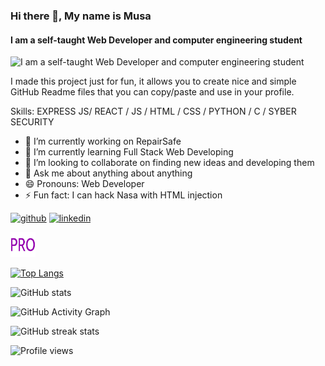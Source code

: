 ### Hi there 👋, My name is Musa
#### I am a self-taught Web Developer and computer engineering student
![I am a self-taught Web Developer and computer engineering student](https://images.theconversation.com/files/32113/original/zddchmvm-1380482556.jpg?ixlib=rb-1.1.0&q=45&auto=format&w=926&fit=clip)

I made this project just for fun, it allows you to create nice and simple GitHub Readme files that you can copy/paste and use in your profile.

Skills: EXPRESS JS/ REACT / JS / HTML / CSS / PYTHON / C / SYBER SECURITY

- 🔭 I’m currently working on RepairSafe 
- 🌱 I’m currently learning Full Stack Web Developing 
- 👯 I’m looking to collaborate on finding new ideas and developing them 
- 💬 Ask me about anything about anything 
- 😄 Pronouns: Web Developer 
- ⚡ Fun fact: I can hack Nasa with HTML injection 


[<img src='https://cdn.jsdelivr.net/npm/simple-icons@3.0.1/icons/github.svg' alt='github' height='40'>](https://github.com/musasahinkundakci)  [<img src='https://cdn.jsdelivr.net/npm/simple-icons@3.0.1/icons/linkedin.svg' alt='linkedin' height='40'>](https://www.linkedin.com/in/musa-şahin-kundakci-2184271b4//)  

<a href='https://github.com/pricing'><img src='https://raw.githubusercontent.com/acervenky/animated-github-badges/master/assets/pro.gif' width='40' height='40'></a> 

[![Top Langs](https://github-readme-stats.vercel.app/api/top-langs/?username=musasahinkundakci)](https://github.com/anuraghazra/github-readme-stats)

![GitHub stats](https://github-readme-stats.vercel.app/api?username=musasahinkundakci&show_icons=true)  

![GitHub Activity Graph](https://activity-graph.herokuapp.com/graph?username=musasahinkundakci)  

![GitHub streak stats](https://github-readme-streak-stats.herokuapp.com/?user=musasahinkundakci)  

![Profile views](https://gpvc.arturio.dev/musasahinkundakci)  
